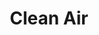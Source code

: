 ---
hackday: 20-london
links:
  presentation: https://docs.google.com/presentation/d/1orNleRxOvJZnbsIijF3jhwcHXP5qQjEhKFU-NfWGxPg/edit?usp=sharing
summary: Personalised air pollution monitoring sensor and app.
team:
- Antonio Ricciardi
- Lance Rane
- Luisa Baca
- Priv Boyinapalli
- Oscar Bennet
- Andy Schofield
- Ryan Lamb
title: Clean Air
thumbnail: clean_air.png
---